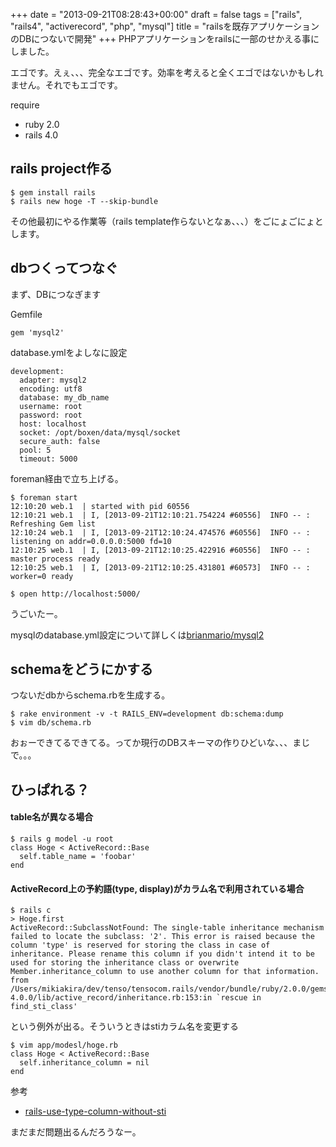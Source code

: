 +++
date = "2013-09-21T08:28:43+00:00"
draft = false
tags = ["rails", "rails4", "activerecord", "php", "mysql"]
title = "railsを既存アプリケーションのDBにつないで開発"
+++
PHPアプリケーションをrailsに一部のせかえる事にしました。

エゴです。えぇ、、、完全なエゴです。効率を考えると全くエゴではないかもしれません。それでもエゴです。


require

* ruby 2.0
* rails 4.0

rails project作る
----------------

	$ gem install rails
	$ rails new hoge -T --skip-bundle
	
その他最初にやる作業等（rails template作らないとなぁ、、、）をごにょごにょとします。


dbつくってつなぐ
-------------

まず、DBにつなぎます

Gemfile

	gem 'mysql2'


database.ymlをよしなに設定

	development:
	  adapter: mysql2
	  encoding: utf8
	  database: my_db_name
	  username: root
	  password: root
	  host: localhost
	  socket: /opt/boxen/data/mysql/socket
	  secure_auth: false
	  pool: 5
	  timeout: 5000

foreman経由で立ち上げる。

	$ foreman start
	12:10:20 web.1  | started with pid 60556
	12:10:21 web.1  | I, [2013-09-21T12:10:21.754224 #60556]  INFO -- : Refreshing Gem list
	12:10:24 web.1  | I, [2013-09-21T12:10:24.474576 #60556]  INFO -- : listening on addr=0.0.0.0:5000 fd=10
	12:10:25 web.1  | I, [2013-09-21T12:10:25.422916 #60556]  INFO -- : master process ready
	12:10:25 web.1  | I, [2013-09-21T12:10:25.431801 #60573]  INFO -- : worker=0 ready

	$ open http://localhost:5000/

うごいたー。

mysqlのdatabase.yml設定について詳しくは[brianmario/mysql2](https://github.com/brianmario/mysql2)

schemaをどうにかする
------------------


つないだdbからschema.rbを生成する。

	$ rake environment -v -t RAILS_ENV=development db:schema:dump
	$ vim db/schema.rb
	
おぉーできてるできてる。ってか現行のDBスキーマの作りひどいな、、、まじで。。。

ひっぱれる？
----------

#### table名が異なる場合

	$ rails g model -u root
	class Hoge < ActiveRecord::Base
	  self.table_name = 'foobar'
	end

#### ActiveRecord上の予約語(type, display)がカラム名で利用されている場合

	$ rails c
	> Hoge.first
	ActiveRecord::SubclassNotFound: The single-table inheritance mechanism failed to locate the subclass: '2'. This error is raised because the column 'type' is reserved for storing the class in case of inheritance. Please rename this column if you didn't intend it to be used for storing the inheritance class or overwrite Member.inheritance_column to use another column for that information.
	from /Users/mikiakira/dev/tenso/tensocom.rails/vendor/bundle/ruby/2.0.0/gems/activerecord-4.0.0/lib/active_record/inheritance.rb:153:in `rescue in find_sti_class'

という例外が出る。そういうときはstiカラム名を変更する

	$ vim app/modesl/hoge.rb
	class Hoge < ActiveRecord::Base
	  self.inheritance_column = nil
	end

参考
* [rails-use-type-column-without-sti](http://stackoverflow.com/questions/7134559/rails-use-type-column-without-sti)


まだまだ問題出るんだろうなー。



